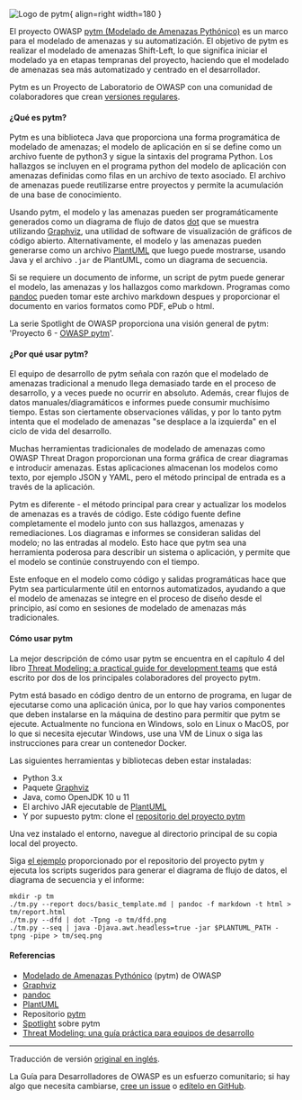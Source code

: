 ![Logo de pytm](../../../assets/images/logos/pytm.png "OWASP pytm"){ align=right width=180 }

El proyecto OWASP [pytm (Modelado de Amenazas Pythónico)][pytmproject] es un marco
para el modelado de amenazas y su automatización.
El objetivo de pytm es realizar el modelado de amenazas Shift-Left, lo que significa iniciar
el modelado ya en etapas tempranas del proyecto, haciendo que el modelado de amenazas sea más automatizado
y centrado en el desarrollador.

Pytm es un Proyecto de Laboratorio de OWASP con una comunidad de colaboradores
que crean [versiones regulares][pytmreleases].

#### ¿Qué es pytm?

Pytm es una biblioteca Java que proporciona una forma programática de modelado de amenazas;
el modelo de aplicación en sí se define como un archivo fuente de python3 y sigue la sintaxis del programa Python.
Los hallazgos se incluyen en el programa python del modelo de aplicación con amenazas definidas
como filas en un archivo de texto asociado.
El archivo de amenazas puede reutilizarse entre proyectos y permite la acumulación de una base de conocimiento.

Usando pytm, el modelo y las amenazas pueden ser programáticamente generados
como un diagrama de flujo de datos [dot][graphvizdot]
que se muestra utilizando [Graphviz][graphviz], una utilidad de software de visualización de gráficos de código abierto.
Alternativamente, el modelo y las amenazas pueden generarse como un archivo [PlantUML][plantuml] que luego puede mostrarse,
usando Java y el archivo `.jar` de PlantUML, como un diagrama de secuencia.

Si se requiere un documento de informe, un script de pytm puede generar el modelo,
las amenazas y los hallazgos como markdown.
Programas como [pandoc][pandoc] pueden tomar este archivo markdown despues
y proporcionar el documento en varios formatos como PDF, ePub o html.

La serie Spotlight de OWASP proporciona una visión general de pytm: 'Proyecto 6 - [OWASP pytm][spotlight06]'.

#### ¿Por qué usar pytm?

El equipo de desarrollo de pytm señala con razón que el modelado de amenazas tradicional a menudo llega demasiado tarde
en el proceso de desarrollo, y a veces puede no ocurrir en absoluto.
Además, crear flujos de datos manuales/diagramáticos e informes puede consumir muchísimo tiempo.
Estas son ciertamente observaciones válidas,
y por lo tanto pytm intenta que el modelado de amenazas "se desplace a la izquierda" en el ciclo de vida del desarrollo.

Muchas herramientas tradicionales de modelado de amenazas como OWASP Threat Dragon proporcionan
una forma gráfica de crear diagramas e introducir amenazas.
Estas aplicaciones almacenan los modelos como texto, por ejemplo JSON y YAML,
pero el método principal de entrada es a través de la aplicación.

Pytm es diferente - el método principal para crear y actualizar los modelos de amenazas es a través de código.
Este código fuente define completamente el modelo junto con sus hallazgos, amenazas y remediaciones.
Los diagramas e informes se consideran salidas del modelo; no las entradas al modelo.
Esto hace que pytm sea una herramienta poderosa para describir un sistema o aplicación,
y permite que el modelo se continúe construyendo con el tiempo.

Este enfoque en el modelo como código y salidas programáticas hace que Pytm
sea particularmente útil en entornos automatizados,
ayudando a que el modelo de amenazas se integre en el proceso de diseño desde el principio,
así como en sesiones de modelado de amenazas más tradicionales.

#### Cómo usar pytm

La mejor descripción de cómo usar pytm se encuentra en el capítulo 4 del libro
[Threat Modeling: a practical guide for development teams][TMchap4]
que está escrito por dos de los principales colaboradores del proyecto pytm.

Pytm está basado en código dentro de un entorno de programa, en lugar de ejecutarse como una aplicación única,
por lo que hay varios componentes que deben instalarse en la máquina de destino para permitir que pytm se ejecute.
Actualmente no funciona en Windows, solo en Linux o MacOS, por lo que si necesita ejecutar Windows, use una VM de Linux
o siga las instrucciones para crear un contenedor Docker.

Las siguientes herramientas y bibliotecas deben estar instaladas:

* Python 3.x
* Paquete [Graphviz][graphvizdot]
* Java, como OpenJDK 10 u 11
* El archivo JAR ejecutable de [PlantUML][plantumljar]
* Y por supuesto pytm: clone el [repositorio del proyecto pytm][pytmrepo]

Una vez instalado el entorno, navegue al directorio principal de su copia local del proyecto.

Siga [el ejemplo][pytmexample] proporcionado por el repositorio del proyecto pytm y ejecuta los scripts sugeridos
para generar el diagrama de flujo de datos, el diagrama de secuencia y el informe:

```text
mkdir -p tm
./tm.py --report docs/basic_template.md | pandoc -f markdown -t html > tm/report.html
./tm.py --dfd | dot -Tpng -o tm/dfd.png
./tm.py --seq | java -Djava.awt.headless=true -jar $PLANTUML_PATH -tpng -pipe > tm/seq.png
```

#### Referencias

* [Modelado de Amenazas Pythónico][pytmproject]  (pytm) de OWASP
* [Graphviz][graphviz]
* [pandoc][pandoc]
* [PlantUML][plantuml]
* Repositorio [pytm][pytmrepo]
* [Spotlight][spotlight06] sobre pytm
* [Threat Modeling: una guía práctica para equipos de desarrollo][TMchap4]

----

Traducción de versión [original en inglés][en060102].

La Guía para Desarrolladores de OWASP es un esfuerzo comunitario; si hay algo que necesita cambiarse,
[cree un issue][issue060102] o [edítelo en GitHub][edit060102].

[edit060102]: https://github.com/OWASP/DevGuide/blob/main/docs/es/04-design/01-threat-modeling/02-pytm.md
[graphviz]: https://graphviz.org/
[graphvizdot]: https://graphviz.org/download/
[en060102]: https://devguide.owasp.org/en/04-design/01-threat-modeling/02-pytm/
[issue060102]: https://github.com/OWASP/DevGuide/issues/new?labels=enhancement&template=request.md&title=Update:%2004-design/01-threat-modeling/02-pytm
[pandoc]: https://pandoc.org/installing.html
[plantuml]: https://plantuml.com/
[plantumljar]: https://plantuml.com/download
[pytmrepo]: https://github.com/OWASP/pytm/
[pytmproject]: https://owasp.org/www-project-pytm/
[pytmexample]: https://github.com/OWASP/pytm/blob/master/tm.py
[pytmreleases]: https://github.com/OWASP/pytm/releases
[spotlight06]: https://youtu.be/oTqkPaEbTnE
[TMchap4]: https://www.oreilly.com/library/view/threat-modeling/9781492056546/ch04.html
